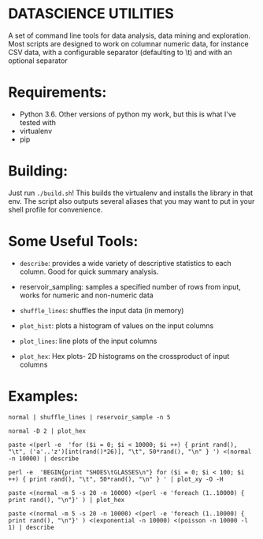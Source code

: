 DATASCIENCE UTILITIES
=====================

A set of command line tools for data analysis, data mining and exploration. Most scripts are designed to work on columnar numeric data, for instance CSV data, with a configurable separator (defaulting to \t) and with an optional separator

Requirements:
=============
- Python 3.6. Other versions of python my work, but this is what I've tested with
- virtualenv
- pip


Building:
=========

Just run `./build.sh`! This builds the virtualenv and installs the library in that env.
The script also outputs several aliases that you may want to put in your shell profile for convenience. 


Some Useful Tools:
==================

+ `describe`: provides a wide variety of descriptive statistics to each column. Good for quick summary analysis.

+ reservoir_sampling: samples a specified number of rows from input, works for numeric and non-numeric data

+ `shuffle_lines`: shuffles the input data (in memory)

+ `plot_hist`: plots a histogram of values on the input columns

+ `plot_lines`: line plots of the input columns

+ `plot_hex`: Hex plots- 2D histograms on the crossproduct of input columns


Examples:
=========

`normal | shuffle_lines | reservoir_sample -n 5`

`normal -D 2 | plot_hex`

`paste <(perl -e  'for ($i = 0; $i < 10000; $i ++) { print rand(), "\t", ('a'..'z')[int(rand()*26)], "\t", 50*rand(), "\n" } ') <(normal -n 10000) | describe`

`perl -e  'BEGIN{print "SHOES\tGLASSES\n"} for ($i = 0; $i < 100; $i ++) { print rand(), "\t", 50*rand(), "\n" } ' | plot_xy -O -H`

`paste <(normal -m 5 -s 20 -n 10000) <(perl -e 'foreach (1..10000) { print rand(), "\n"}' ) | plot_hex`

`paste <(normal -m 5 -s 20 -n 10000) <(perl -e 'foreach (1..10000) { print rand(), "\n"}' ) <(exponential -n 10000) <(poisson -n 10000 -l 1) | describe`